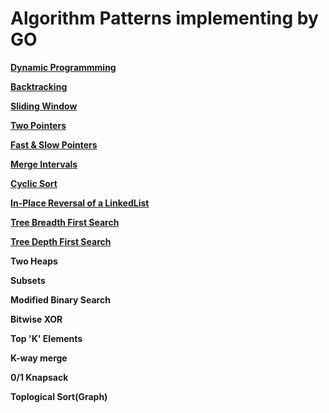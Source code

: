 # Algorithm Patterns implementing by GO


[**Dynamic Programmming**](https://github.com/mohistzh/algo/tree/master/dp)

[**Backtracking**](https://github.com/mohistzh/algo/tree/master/backtracking)

[**Sliding Window**](https://github.com/mohistzh/algo/tree/master/slidewindow)

[**Two Pointers**](https://github.com/mohistzh/algo/tree/master/twopointers)

[**Fast & Slow Pointers**](https://github.com/mohistzh/algo/tree/master/fastslowpointers)

[**Merge Intervals**](https://github.com/mohistzh/algo/tree/master/mergeintervals)

[**Cyclic Sort**](https://github.com/mohistzh/algo/tree/master/cyclicsort)

[**In-Place Reversal of a LinkedList**](https://github.com/mohistzh/algo/tree/master/inplacereversal)

[**Tree Breadth First Search**](https://github.com/mohistzh/algo/tree/master/tbfs)

[**Tree Depth First Search**](https://github.com/mohistzh/algo/tree/master/tdfs)

**Two Heaps**

**Subsets**

**Modified Binary Search**

**Bitwise XOR**

**Top 'K' Elements**

**K-way merge**

**0/1 Knapsack**

**Toplogical Sort(Graph)**
